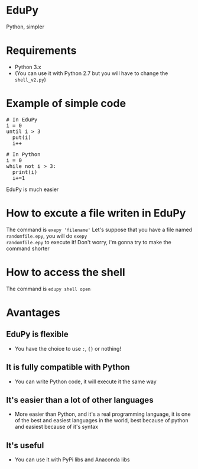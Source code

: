 # EduPy
Python, simpler
# Requirements
- Python 3.x
- (You can use it with Python 2.7 but you will have to change the <code>shell_v2.py</code>)
# Example of simple code
<pre>
# In EduPy
i = 0
until i > 3
  put(i)
  i++
</pre>
<pre>
# In Python
i = 0
while not i > 3:
  print(i)
  i+=1
</pre>
EduPy is much easier
# How to excute a file writen in EduPy
The command is <code>exepy 'filename'</code>
Let's suppose that you have a file named <code>randomfile.epy</code>, you will do <code>exepy randomfile.epy</code> to execute it! Don't worry, i'm gonna try to make the command shorter
# How to access the shell
The command is <code>edupy shell open</code>
# Avantages
## EduPy is flexible
 - You have the choice to use <code>:</code>, <code>{}</code> or nothing!
## It is fully compatible with Python
 - You can write Python code, it will execute it the same way
## It's easier than a lot of other languages
 - More easier than Python, and it's a real programming language, it is one of the best and easiest languages in the world, best because of python and easiest because of it's syntax
## It's useful
 - You can use it with PyPi libs and Anaconda libs
